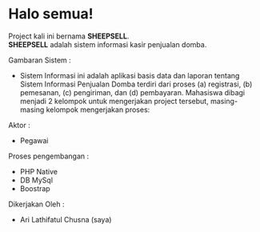 # Halo semua! 

Project kali ini bernama **SHEEPSELL**.\
**SHEEPSELL** adalah sistem informasi kasir penjualan domba. 

Gambaran Sistem :
- Sistem Informasi ini adalah aplikasi basis data dan laporan tentang Sistem Informasi Penjualan
Domba terdiri dari proses (a) registrasi, (b) pemesanan, (c) pengiriman, dan (d) pembayaran.
Mahasiswa dibagi menjadi 2 kelompok untuk mengerjakan project tersebut, masing-masing
kelompok mengerjakan proses:

Aktor :
- Pegawai

Proses pengembangan :
- PHP Native
- DB MySql
- Boostrap

Dikerjakan Oleh :
- Ari Lathifatul Chusna (saya) 

